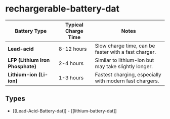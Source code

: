 


# rechargerable-battery-dat


| **Battery Type**     | **Typical Charge Time** | **Notes**                                             |
|----------------------|-------------------------|-------------------------------------------------------|
| **Lead-acid**         | 8-12 hours              | Slow charge time, can be faster with a fast charger.  |
| **LFP (Lithium Iron Phosphate)** | 2-4 hours            | Similar to lithium-ion but may take slightly longer.  |
| **Lithium-ion (Li-ion)** | 1-3 hours             | Fastest charging, especially with modern fast chargers.|






## Types 

- [[Lead-Acid-Battery-dat]] - [[lithium-battery-dat]]